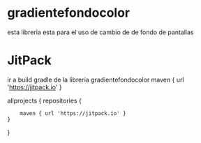 # gradientefondocolor
esta libreria esta para el uso de cambio de de fondo de pantallas 
# JitPack 
ir a build gradle de la libreria gradientefondocolor maven { url 'https://jitpack.io' }


allprojects {
    repositories {
      
        maven { url 'https://jitpack.io' }
    }
}
